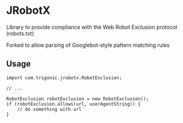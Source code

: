 # JRobotX

Library to provide compliance with the Web Robot Exclusion protocol (robots.txt)

Forked to allow parsing of Googlebot-style pattern matching rules

## Usage

    import com.trigonic.jrobotx.RobotExclusion;

    // ...
    
    RobotExclusion robotExclusion = new RobotExclusion();
    if (robotExclusion.allows(url, userAgentString)) {
        // do something with url
    }
    
